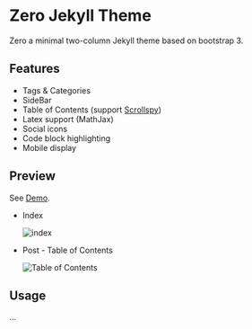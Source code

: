 # Zero Jekyll Theme

Zero a minimal two-column Jekyll theme based on bootstrap 3.

## Features

- Tags & Categories
- SideBar 
- Table of Contents (support [Scrollspy](https://getbootstrap.com/docs/3.3/javascript/#scrollspy))
- Latex support (MathJax)
- Social icons
- Code block highlighting
- Mobile display

##  Preview

See [Demo](https://geekvc.github.io/).

* Index

  ![index](https://github.com/lszero/zero-theme/blob/master/img/demo-index.png)


* Post - Table of Contents

  ![Table of Contents](https://github.com/lszero/zero-theme/blob/master/img/demo-post.png)

## Usage

...





